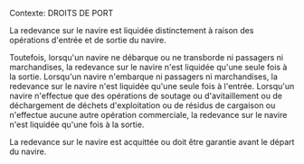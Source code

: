 Contexte: DROITS DE PORT

La redevance sur le navire est liquidée distinctement à raison des opérations d'entrée et de sortie du navire.

Toutefois, lorsqu'un navire ne débarque ou ne transborde ni passagers ni marchandises, la redevance sur le navire n'est liquidée qu'une seule fois à la sortie. Lorsqu'un navire n'embarque ni passagers ni marchandises, la redevance sur le navire n'est liquidée qu'une seule fois à l'entrée. Lorsqu'un navire n'effectue que des opérations de soutage ou d'avitaillement ou de déchargement de déchets d'exploitation ou de résidus de cargaison ou n'effectue aucune autre opération commerciale, la redevance sur le navire n'est liquidée qu'une fois à la sortie.

La redevance sur le navire est acquittée ou doit être garantie avant le départ du navire.
